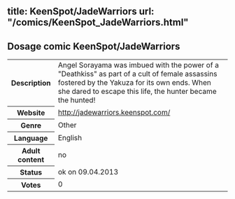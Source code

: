 title: KeenSpot/JadeWarriors
url: "/comics/KeenSpot_JadeWarriors.html"
---
Dosage comic KeenSpot/JadeWarriors
-----------------------------------------

<table class="comicinfo">
<tr>
<th>Description</th><td>Angel Sorayama was imbued with the power of a &quot;Deathkiss&quot; as part of a cult of female assassins fostered by the Yakuza for its own ends. When she dared to escape this life, the hunter became the hunted!</td>
</tr>
<tr>
<th>Website</th><td><a href="http://jadewarriors.keenspot.com/">http://jadewarriors.keenspot.com/</a></td>
</tr>
<tr>
<th>Genre</th><td>Other</td>
</tr>
<tr>
<th>Language</th><td>English</td>
</tr>
<tr>
<th>Adult content</th><td>no</td>
</tr>
<tr>
<th>Status</th><td>ok on 09.04.2013</td>
</tr>
<tr>
<th>Votes</th><td>0</div></td>
</tr>
</table>
